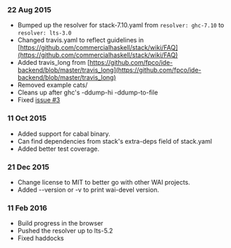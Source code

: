 ### 22 Aug 2015
- Bumped up the resolver for stack-7.10.yaml from `resolver: ghc-7.10` to `resolver: lts-3.0`
- Changed travis.yaml to reflect guidelines in [https://github.com/commercialhaskell/stack/wiki/FAQ](https://github.com/commercialhaskell/stack/wiki/FAQ)
- Added travis_long from [https://github.com/fpco/ide-backend/blob/master/travis_long](https://github.com/fpco/ide-backend/blob/master/travis_long)
- Removed example cats/
- Cleans up after ghc's -ddump-hi -ddump-to-file
- Fixed [issue #3](https://github.com/urbanslug/wai-devel/issues/3)


### 11 Oct 2015
- Added support for cabal binary.
- Can find dependencies from stack's extra-deps field of stack.yaml
- Added better test coverage.


### 21 Dec 2015
- Change license to MIT to better go with other WAI projects.
- Added --version or -v to print wai-devel version.


### 11 Feb 2016
- Build progress in the browser
- Pushed the resolver up to lts-5.2
- Fixed haddocks
